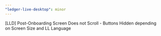 ```yaml
---
"ledger-live-desktop": minor
---
```


[LLD] Post-Onboarding Screen Does not Scroll - Buttons Hidden depending on Screen Size and LL Language
